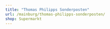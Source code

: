```yaml
---
title: "Thomas Philipps Sonderposten"
url: /mainburg/thomas-philipps-sonderposten/
shop: Supermarkt
---
```

